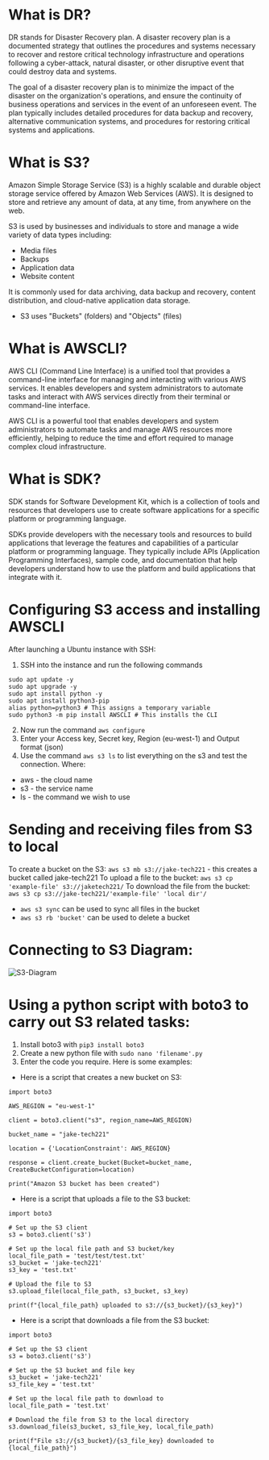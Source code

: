 # What is DR?

DR stands for Disaster Recovery plan. A disaster recovery plan is a documented strategy that outlines the procedures and systems necessary to recover and 
restore critical technology infrastructure and operations following a cyber-attack, natural disaster, or other disruptive event that could destroy data and systems.

The goal of a disaster recovery plan is to minimize the impact of the disaster on the organization's operations, and ensure the continuity of business operations 
and services in the event of an unforeseen event. The plan typically includes detailed procedures for data backup and recovery, alternative communication systems, 
and procedures for restoring critical systems and applications.

#
# What is S3?

Amazon Simple Storage Service (S3) is a highly scalable and durable object storage service offered by Amazon Web Services (AWS). It is designed to store and retrieve 
any amount of data, at any time, from anywhere on the web.

S3 is used by businesses and individuals to store and manage a wide variety of data types including:

- Media files
- Backups
- Application data
- Website content

It is commonly used for data archiving, data backup and recovery, content distribution, and cloud-native application data storage.

- S3 uses "Buckets" (folders) and "Objects" (files)

#
# What is AWSCLI?
AWS CLI (Command Line Interface) is a unified tool that provides a command-line interface for managing and interacting with various AWS services. It enables 
developers and system administrators to automate tasks and interact with AWS services directly from their terminal or command-line interface.

AWS CLI is a powerful tool that enables developers and system administrators to automate tasks and manage AWS resources more efficiently, helping to reduce 
the time and effort required to manage complex cloud infrastructure.

#
# What is SDK?

SDK stands for Software Development Kit, which is a collection of tools and resources that developers use to create software applications for a specific platform or programming language.

SDKs provide developers with the necessary tools and resources to build applications that leverage the features and capabilities of a particular platform or programming language. They typically include APIs (Application Programming Interfaces), sample code, and documentation that help developers understand how to use the platform and build applications that integrate with it.

#
# Configuring S3 access and installing AWSCLI

After launching a Ubuntu instance with SSH:
1. SSH into the instance and run the following commands
```
sudo apt update -y
sudo apt upgrade -y
sudo apt install python -y
sudo apt install python3-pip
alias python=python3 # This assigns a temporary variable
sudo python3 -m pip install AWSCLI # This installs the CLI
```
2. Now run the command `aws configure`
3. Enter your Access key, Secret key, Region (eu-west-1) and Output format (json)
4. Use the command `aws s3 ls` to list everything on the s3 and test the connection. Where:
- aws - the cloud name
- s3 - the service name
- ls - the command we wish to use

#
# Sending and receiving files from S3 to local

To create a bucket on the S3: `aws s3 mb s3://jake-tech221` - this creates a bucket called jake-tech221
To upload a file to the bucket: `aws s3 cp 'example-file' s3://jaketech221/`
To download the file from the bucket: `aws s3 cp s3://jake-tech221/'example-file' 'local dir'/`
- `aws s3 sync` can be used to sync all files in the bucket
- `aws s3 rb 'bucket'` can be used to delete a bucket

#
# Connecting to S3 Diagram:
![S3-Diagram](https://user-images.githubusercontent.com/129315605/234900533-db5a0fae-74d1-4806-92d1-cb794b2e0d76.png)

#
# Using a python script with boto3 to carry out S3 related tasks:

1. Install boto3 with `pip3 install boto3`
2. Create a new python file with `sudo nano 'filename'.py` 
3. Enter the code you require. Here is some examples:
- Here is a script that creates a new bucket on S3:
```
import boto3

AWS_REGION = "eu-west-1"

client = boto3.client("s3", region_name=AWS_REGION)

bucket_name = "jake-tech221"

location = {'LocationConstraint': AWS_REGION}

response = client.create_bucket(Bucket=bucket_name, CreateBucketConfiguration=location)

print("Amazon S3 bucket has been created")
```
- Here is a script that uploads a file to the S3 bucket:
```
import boto3

# Set up the S3 client
s3 = boto3.client('s3')

# Set up the local file path and S3 bucket/key
local_file_path = 'test/test/test.txt'
s3_bucket = 'jake-tech221'
s3_key = 'test.txt'

# Upload the file to S3
s3.upload_file(local_file_path, s3_bucket, s3_key)

print(f"{local_file_path} uploaded to s3://{s3_bucket}/{s3_key}")
```
- Here is a script that downloads a file from the S3 bucket:
```
import boto3

# Set up the S3 client
s3 = boto3.client('s3')

# Set up the S3 bucket and file key
s3_bucket = 'jake-tech221'
s3_file_key = 'test.txt'

# Set up the local file path to download to
local_file_path = 'test.txt'

# Download the file from S3 to the local directory
s3.download_file(s3_bucket, s3_file_key, local_file_path)

print(f"File s3://{s3_bucket}/{s3_file_key} downloaded to {local_file_path}")
```


